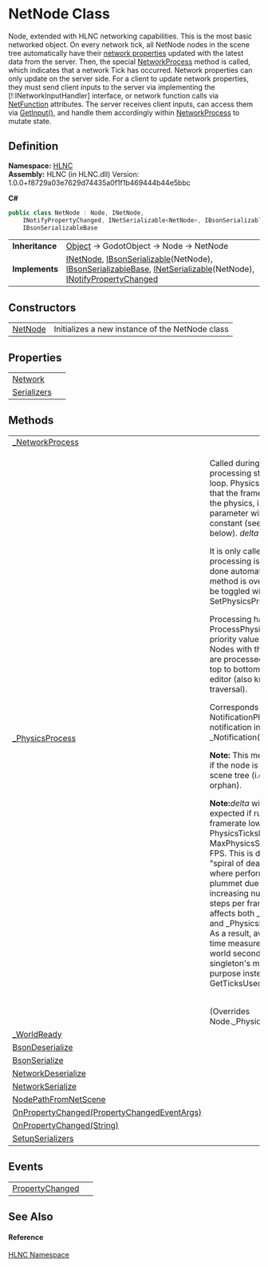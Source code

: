 # NetNode Class


Node, extended with HLNC networking capabilities. This is the most basic networked object. On every network tick, all NetNode nodes in the scene tree automatically have their <a href="T_HLNC_NetProperty">network properties</a> updated with the latest data from the server. Then, the special <a href="M_HLNC_NetNode__NetworkProcess">NetworkProcess</a> method is called, which indicates that a network Tick has occurred. Network properties can only update on the server side. For a client to update network properties, they must send client inputs to the server via implementing the [!:INetworkInputHandler] interface, or network function calls via <a href="T_HLNC_NetFunction">NetFunction</a> attributes. The server receives client inputs, can access them via <a href="M_HLNC_NetworkController_GetInput">GetInput()</a>, and handle them accordingly within <a href="M_HLNC_NetNode__NetworkProcess">NetworkProcess</a> to mutate state.



## Definition
**Namespace:** <a href="N_HLNC">HLNC</a>  
**Assembly:** HLNC (in HLNC.dll) Version: 1.0.0+f8729a03e7629d74435a0f1f1b469444b44e5bbc

**C#**
``` C#
public class NetNode : Node, INetNode, 
	INotifyPropertyChanged, INetSerializable<NetNode>, IBsonSerializable<NetNode>, 
	IBsonSerializableBase
```

<table><tr><td><strong>Inheritance</strong></td><td><a href="https://learn.microsoft.com/dotnet/api/system.object" target="_blank" rel="noopener noreferrer">Object</a>  →  GodotObject  →  Node  →  NetNode</td></tr>
<tr><td><strong>Implements</strong></td><td><a href="T_HLNC_INetNode">INetNode</a>, <a href="T_HLNC_Serialization_IBsonSerializable_1">IBsonSerializable</a>(NetNode), <a href="T_HLNC_Serialization_IBsonSerializableBase">IBsonSerializableBase</a>, <a href="T_HLNC_Serialization_INetSerializable_1">INetSerializable</a>(NetNode), <a href="https://learn.microsoft.com/dotnet/api/system.componentmodel.inotifypropertychanged" target="_blank" rel="noopener noreferrer">INotifyPropertyChanged</a></td></tr>
</table>



## Constructors
<table>
<tr>
<td><a href="M_HLNC_NetNode__ctor">NetNode</a></td>
<td>Initializes a new instance of the NetNode class</td></tr>
</table>

## Properties
<table>
<tr>
<td><a href="P_HLNC_NetNode_Network">Network</a></td>
<td> </td></tr>
<tr>
<td><a href="P_HLNC_NetNode_Serializers">Serializers</a></td>
<td> </td></tr>
</table>

## Methods
<table>
<tr>
<td><a href="M_HLNC_NetNode__NetworkProcess">_NetworkProcess</a></td>
<td> </td></tr>
<tr>
<td><a href="M_HLNC_NetNode__PhysicsProcess">_PhysicsProcess</a></td>
<td><p>Called during the physics processing step of the main loop. Physics processing means that the frame rate is synced to the physics, i.e. the <em>delta</em> parameter will <em>generally</em> be constant (see exceptions below). <em>delta</em> is in seconds.</p><p>

It is only called if physics processing is enabled, which is done automatically if this method is overridden, and can be toggled with SetPhysicsProcess(Boolean).</p><p>

Processing happens in order of ProcessPhysicsPriority, lower priority values are called first. Nodes with the same priority are processed in tree order, or top to bottom as seen in the editor (also known as pre-order traversal).</p><p>

Corresponds to the NotificationPhysicsProcess notification in _Notification(Int32).</p><p><b>

Note:</b> This method is only called if the node is present in the scene tree (i.e. if it's not an orphan).</p><p><b>

Note:</b><em>delta</em> will be larger than expected if running at a framerate lower than PhysicsTicksPerSecond / MaxPhysicsStepsPerFrame FPS. This is done to avoid "spiral of death" scenarios where performance would plummet due to an ever-increasing number of physics steps per frame. This behavior affects both _Process(Double) and _PhysicsProcess(Double). As a result, avoid using <em>delta</em> for time measurements in real-world seconds. Use the Time singleton's methods for this purpose instead, such as GetTicksUsec().</p><br />(Overrides Node._PhysicsProcess(Double))</td></tr>
<tr>
<td><a href="M_HLNC_NetNode__WorldReady">_WorldReady</a></td>
<td> </td></tr>
<tr>
<td><a href="M_HLNC_NetNode_BsonDeserialize">BsonDeserialize</a></td>
<td> </td></tr>
<tr>
<td><a href="M_HLNC_NetNode_BsonSerialize">BsonSerialize</a></td>
<td> </td></tr>
<tr>
<td><a href="M_HLNC_NetNode_NetworkDeserialize">NetworkDeserialize</a></td>
<td> </td></tr>
<tr>
<td><a href="M_HLNC_NetNode_NetworkSerialize">NetworkSerialize</a></td>
<td> </td></tr>
<tr>
<td><a href="M_HLNC_NetNode_NodePathFromNetScene">NodePathFromNetScene</a></td>
<td> </td></tr>
<tr>
<td><a href="M_HLNC_NetNode_OnPropertyChanged">OnPropertyChanged(PropertyChangedEventArgs)</a></td>
<td> </td></tr>
<tr>
<td><a href="M_HLNC_NetNode_OnPropertyChanged_1">OnPropertyChanged(String)</a></td>
<td> </td></tr>
<tr>
<td><a href="M_HLNC_NetNode_SetupSerializers">SetupSerializers</a></td>
<td> </td></tr>
</table>

## Events
<table>
<tr>
<td><a href="E_HLNC_NetNode_PropertyChanged">PropertyChanged</a></td>
<td> </td></tr>
</table>

## See Also


#### Reference
<a href="N_HLNC">HLNC Namespace</a>  
